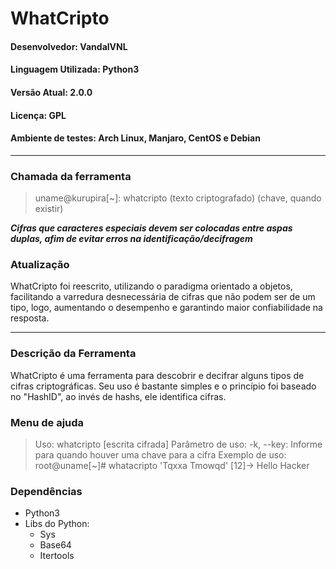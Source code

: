# WhatCripto
#### Desenvolvedor: VandalVNL
#### Linguagem Utilizada: Python3
#### Versão Atual: 2.0.0
#### Licença: GPL
#### Ambiente de testes: Arch Linux, Manjaro, CentOS e Debian
---
### Chamada da ferramenta
> uname@kurupira[~]: whatcripto (texto criptografado) (chave, quando existir)

***Cifras que caracteres especiais devem ser colocadas entre aspas duplas, afim
de evitar erros na identificação/decifragem***

### Atualização
WhatCripto foi reescrito, utilizando o paradigma orientado a objetos, facilitando
a varredura desnecessária de cifras que não podem ser de um tipo, logo, aumentando
o desempenho e garantindo maior confiabilidade na resposta.

---
### Descrição da Ferramenta
WhatCripto é uma ferramenta para descobrir e decifrar alguns tipos de cifras criptográficas. Seu uso é bastante simples e o princípio foi baseado no "HashID", ao invés de hashs, ele identifica cifras.

### Menu de ajuda
> Uso: whatcripto [escrita cifrada]
Parâmetro de uso:
-k, --key: Informe para quando houver uma chave para a cifra
Exemplo de uso:
root@uname[~]# whatacripto 'Tqxxa Tmowqd'
[12]-> Hello Hacker


### Dependências
- Python3
- Libs do Python:
	- Sys
	- Base64
	- Itertools
